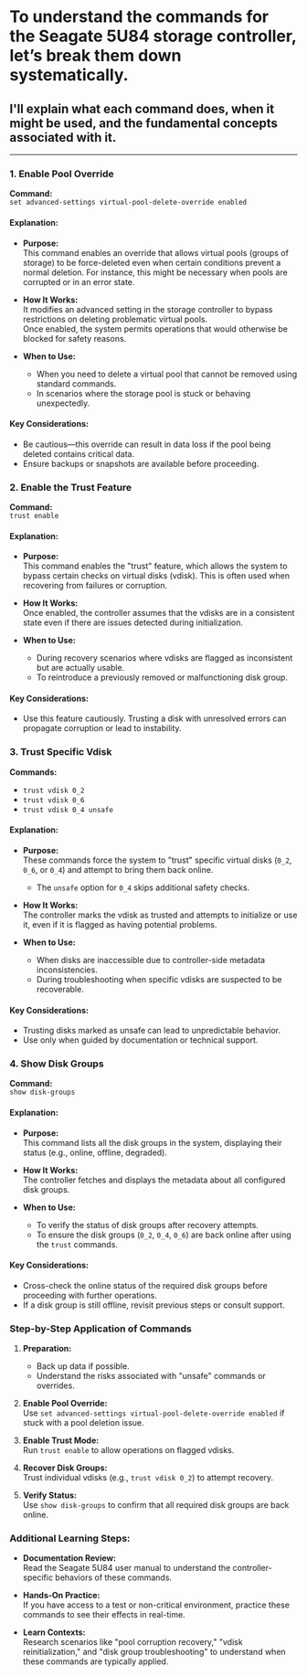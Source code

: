 # To understand the commands for the Seagate 5U84 storage controller, let’s break them down systematically.
## I'll explain what each command does, when it might be used, and the fundamental concepts associated with it.

---

### **1. Enable Pool Override**  
**Command:**  
`set advanced-settings virtual-pool-delete-override enabled`

#### **Explanation:**  
- **Purpose:**  
  This command enables an override that allows virtual pools (groups of storage) to be force-deleted even when certain conditions prevent a normal deletion. For instance, this might be necessary when pools are corrupted or in an error state.

- **How It Works:**  
  It modifies an advanced setting in the storage controller to bypass restrictions on deleting problematic virtual pools.  
  Once enabled, the system permits operations that would otherwise be blocked for safety reasons.

- **When to Use:**  
  - When you need to delete a virtual pool that cannot be removed using standard commands.
  - In scenarios where the storage pool is stuck or behaving unexpectedly.

#### **Key Considerations:**  
- Be cautious—this override can result in data loss if the pool being deleted contains critical data.
- Ensure backups or snapshots are available before proceeding.


### **2. Enable the Trust Feature**  
**Command:**  
`trust enable`

#### **Explanation:**  
- **Purpose:**  
  This command enables the "trust" feature, which allows the system to bypass certain checks on virtual disks (vdisk). This is often used when recovering from failures or corruption.

- **How It Works:**  
  Once enabled, the controller assumes that the vdisks are in a consistent state even if there are issues detected during initialization.

- **When to Use:**  
  - During recovery scenarios where vdisks are flagged as inconsistent but are actually usable.  
  - To reintroduce a previously removed or malfunctioning disk group.

#### **Key Considerations:**  
- Use this feature cautiously. Trusting a disk with unresolved errors can propagate corruption or lead to instability.


### **3. Trust Specific Vdisk**  
**Commands:**  
- `trust vdisk 0_2`  
- `trust vdisk 0_6`  
- `trust vdisk 0_4 unsafe`  

#### **Explanation:**  
- **Purpose:**  
  These commands force the system to "trust" specific virtual disks (`0_2`, `0_6`, or `0_4`) and attempt to bring them back online.  
  - The `unsafe` option for `0_4` skips additional safety checks.

- **How It Works:**  
  The controller marks the vdisk as trusted and attempts to initialize or use it, even if it is flagged as having potential problems.

- **When to Use:**  
  - When disks are inaccessible due to controller-side metadata inconsistencies.  
  - During troubleshooting when specific vdisks are suspected to be recoverable.

#### **Key Considerations:**  
- Trusting disks marked as unsafe can lead to unpredictable behavior.  
- Use only when guided by documentation or technical support.

### **4. Show Disk Groups**  
**Command:**  
`show disk-groups`

#### **Explanation:**  
- **Purpose:**  
  This command lists all the disk groups in the system, displaying their status (e.g., online, offline, degraded).

- **How It Works:**  
  The controller fetches and displays the metadata about all configured disk groups.

- **When to Use:**  
  - To verify the status of disk groups after recovery attempts.  
  - To ensure the disk groups (`0_2`, `0_4`, `0_6`) are back online after using the `trust` commands.

#### **Key Considerations:**  
- Cross-check the online status of the required disk groups before proceeding with further operations.  
- If a disk group is still offline, revisit previous steps or consult support.

### **Step-by-Step Application of Commands**
1. **Preparation:**
   - Back up data if possible.  
   - Understand the risks associated with "unsafe" commands or overrides.  

2. **Enable Pool Override:**  
   Use `set advanced-settings virtual-pool-delete-override enabled` if stuck with a pool deletion issue.  

3. **Enable Trust Mode:**  
   Run `trust enable` to allow operations on flagged vdisks.

4. **Recover Disk Groups:**  
   Trust individual vdisks (e.g., `trust vdisk 0_2`) to attempt recovery.

5. **Verify Status:**  
   Use `show disk-groups` to confirm that all required disk groups are back online.


### Additional Learning Steps:
- **Documentation Review:**  
  Read the Seagate 5U84 user manual to understand the controller-specific behaviors of these commands.  

- **Hands-On Practice:**  
  If you have access to a test or non-critical environment, practice these commands to see their effects in real-time.

- **Learn Contexts:**  
  Research scenarios like "pool corruption recovery," "vdisk reinitialization," and "disk group troubleshooting" to understand when these commands are typically applied.
